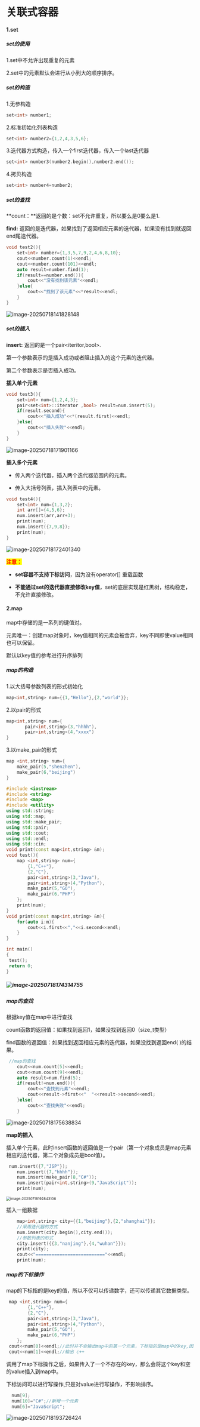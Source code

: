 # 关联式容器

#### 1.set

##### set的使用

1.set中不允许出现重复的元素

2.set中的元素默认会进行从小到大的顺序排序。

##### set的构造

1.无参构造

```C++
set<int> number1;
```

2.标准初始化列表构造

```C++
set<int> number2={1,2,4,3,5,6};
```

3.迭代器方式构造，传入一个first迭代器，传入一个last迭代器

```C++
set<int> number3(number2.begin(),number2.end());
```

4.拷贝构造

```C++
set<int> number4=number2;
```



##### set的查找

**count：**返回的是个数：set不允许重复，所以要么是0要么是1.

**find:** 返回的是迭代器，如果找到了返回相应元素的迭代器，如果没有找到就返回end尾迭代器。

```C++
void test2(){
    set<int> number={1,3,5,7,9,2,4,6,8,10};
    cout<<number.count(1)<<endl;
    cout<<number.count(101)<<endl;
    auto result=number.find(1);
    if(result==number.end()){
        cout<<"没有找到该元素"<<endl;
    }else{
        cout<<"找到了该元素"<<*result<<endl;
    }
}
```

![image-20250718141828148](C:\Users\34078\AppData\Roaming\Typora\typora-user-images\image-20250718141828148.png)

##### set的插入

**insert:**   返回的是一个pair<iteritor,bool>.

第一个参数表示的是插入成功或者阻止插入的这个元素的迭代器。

第二个参数表示是否插入成功。

**插入单个元素**

```C++
void test3(){
    set<int> num={1,2,4,3};
    pair<set<int>::iterator ,bool> result=num.insert(5);
    if(result.second){
        cout<<"插入成功"<<*(result.first)<<endl;
    }else{
        cout<<"插入失败"<<endl;
    }
}
```

![image-20250718171901166](C:\Users\34078\AppData\Roaming\Typora\typora-user-images\image-20250718171901166.png)

**插入多个元素**

- 传入两个迭代器，插入两个迭代器范围内的元素。

- 传入大括号列表，插入列表中的元素。

```C++
void test4(){
    set<int> num={1,3,2};
    int arr[]={4,5,6};
    num.insert(arr,arr+3);
    print(num);
    num.insert({7,9,8});
    print(num);
}
```

![image-20250718172401340](C:\Users\34078\AppData\Roaming\Typora\typora-user-images\image-20250718172401340.png)

<span style=color:red;background:yellow>**注意：**</span>

- **set容器不支持下标访问**，因为没有operator[] 重载函数

- **不能通过set的迭代器直接修改key值**，set的底层实现是红黑树，结构稳定，不允许直接修改。

#### 2.map

map中存储的是一系列的键值对。

元素唯一：创建map对象时，key值相同的元素会被舍弃，key不同即使value相同也可以保留。

默认以key值的参考进行升序排列

##### map的构造

1.以大括号参数列表的形式初始化

```c++
map<int,string> num={{1,"Hello"},{2,"world"}};
```

2.以pair的形式

```C++
map<int,string> num={
       pair<int,string>(3,"hhhh"),
       pair<int,string>(4,"xxxx")
}
```

3.以make_pair的形式

```C++
map <int,string> num={
    make_pair(5,"shenzhen"),
    make_pair(6,"beijing")
}
```

```C++
#include <iostream>
#include <string>
#include <map>
#include <utility>
using std::string;
using std::map;
using std::make_pair;
using std::pair;
using std::cout;
using std::endl;
using std::cin;
void print(const map<int,string> &m);
void test(){
    map <int,string> num={
        {1,"C++"},
        {2,"C"},
        pair<int,string>(3,"Java"),
        pair<int,string>(4,"Python"),
        make_pair(5,"GO"),
        make_pair(6,"PHP")
    };
    print(num);
}
void print(const map<int,string> &m){
    for(auto i:m){
        cout<<i.first<<","<<i.second<<endl;
    }
}

int main()
{
 test();
 return 0;
}

```

##### ![image-20250718174314755](C:\Users\34078\AppData\Roaming\Typora\typora-user-images\image-20250718174314755.png)

##### **map的查找**

根据key值在map中进行查找

count函数的返回值：如果找到返回1，如果没找到返回0（size_t类型）

find函数的返回值：如果找到返回相应元素的迭代器，如果没找到返回end( )的结果。

```C++
 //map的查找
    cout<<num.count(5)<<endl;
    cout<<num.count(9)<<endl;
    auto result=num.find(5);
    if(result!=num.end()){
        cout<<"查找到元素"<<endl;
        cout<<result->first<<"  "<<result->second<<endl;
    }else{
        cout<<"查找失败"<<endl;
    }
```

![image-20250718175638834](C:\Users\34078\AppData\Roaming\Typora\typora-user-images\image-20250718175638834.png)

**map的插入**

插入单个元素，此时insert函数的返回值是一个pair（第一个对象成员是map元素相应的迭代器，第二个对象成员是bool值）。

```C++
 num.insert({7,"JSP"});
    num.insert({7,"hhhh"});
    num.insert(make_pair(8,"C#"));
    num.insert(pair<int,string>(9,"JavaScript"));
    print(num);
```

<img src="C:\Users\34078\AppData\Roaming\Typora\typora-user-images\image-20250718192843106.png" alt="image-20250718192843106" style="zoom:67%;" />

插入一组数据

```C++
    map<int,string> city={{1,"beijing"},{2,"shanghai"}};
    //采用迭代器的方式
    num.insert(city.begin(),city.end());
    //参数列表的形式
    city.insert({{3,"nanjing"},{4,"wuhan"}});
    print(city);
    cout<<"=========================="<<endl;
    print(num);
```

##### map的下标操作

map的下标指的是key的值，所以不仅可以传递数字，还可以传递其它数据类型。

```c++
 map <int,string> num={
        {1,"C++"},
        {2,"C"},
        pair<int,string>(3,"Java"),
        pair<int,string>(4,"Python"),
        make_pair(5,"GO"),
        make_pair(6,"PHP")
    };
 cout<<num[0]<<endl;//此时并不会输出map中的第一个元素，下标指的是map中的key,因为map中没有key=0的元素，故输出空。
 cout<<num[1]<<endl;//输出 c++
```

调用了map下标操作之后，如果传入了一个不存在的key，那么会将这个key和空的value插入到map中。

下标访问可以进行写操作,只是对value进行写操作，不影响排序。

```c++
  num[9];
  num[10]="C#";//新增一个元素
  num[6]="JavaScript";
```

![image-20250718193726424](C:\Users\34078\AppData\Roaming\Typora\typora-user-images\image-20250718193726424.png)

